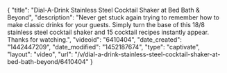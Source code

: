 {
    "title": "Dial-A-Drink Stainless Steel Cocktail Shaker at Bed Bath & Beyond",
    "description": "Never get stuck again trying to remember how to make classic drinks for your guests. Simply turn the base of this 18\/8 stainless steel cocktail shaker and 15 cocktail recipes instantly appear. Thanks for watching.",
    "videoid": "6410404",
    "date_created": "1442447209",
    "date_modified": "1452187674",
    "type": "captivate",
    "layout": "video",
    "url": "\/v\/dial-a-drink-stainless-steel-cocktail-shaker-at-bed-bath-beyond\/6410404"
}